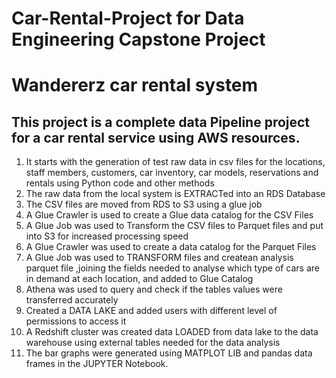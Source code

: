# Car-Rental-Project for Data Engineering Capstone Project 
# Wandererz car rental system
## This project is a complete data Pipeline project for a car rental service using AWS resources. 
1. It starts with the generation of test raw data in csv files for the locations, staff members, customers, car inventory, car models, reservations and rentals using Python code and other methods
2. The raw data from the local system is EXTRACTed into an RDS Database
3. The CSV files are moved from RDS to S3 using a glue job
4. A Glue Crawler is used to create a Glue data catalog for the CSV Files
5. A Glue Job was used to Transform the CSV files to Parquet files and put into S3 for increased processing speed
6. A Glue Crawler was used to create a data catalog for the Parquet Files
7. A Glue Job was used to TRANSFORM files and createan analysis parquet file ,joining the fields needed to analyse which type of cars are in demand at each location, and added to Glue Catalog
9. Athena was used to query and check if the tables values were transferred accurately
10. Created a DATA LAKE and added users with different level of permissions to access it
11. A Redshift cluster was created data LOADED from data lake to the data warehouse using external tables needed for the data analysis
12. The bar graphs were generated using MATPLOT LIB and pandas data frames in the JUPYTER Notebook.
